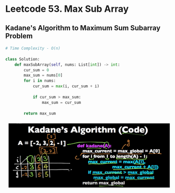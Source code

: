 # Leetcode 53. Max Sub Array
## Kadane's Algorithm to Maximum Sum Subarray Problem
```py
# Time Complexity - O(n) 

class Solution:
    def maxSubArray(self, nums: List[int]) -> int:
        cur_sum = 0 
        max_sum = nums[0]
        for i in nums:
            cur_sum = max(i, cur_sum + i)
            
            if cur_sum > max_sum:
                max_sum = cur_sum
            
        return max_sum
```

 <img src="sources/Kadane's Algorithm.png"
     alt=""
     style="float: left; margin-right: 10px; margin-top: 5px; margin: 10px;" />  
